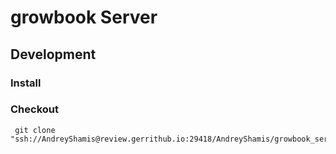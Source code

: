 # growbook Server



## Development

### Install

### Checkout
~~~
 git clone "ssh://AndreyShamis@review.gerrithub.io:29418/AndreyShamis/growbook_server"
~~~